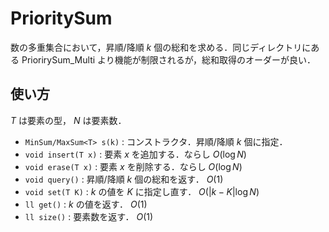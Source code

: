 # PrioritySum
数の多重集合において，昇順/降順 $k$ 個の総和を求める．同じディレクトリにある PriorirySum_Multi より機能が制限されるが，総和取得のオーダーが良い．
## 使い方
$T$ は要素の型， $N$ は要素数．
- `MinSum/MaxSum<T> s(k)` : コンストラクタ．昇順/降順 $k$ 個に指定．
- `void insert(T x)` : 要素 $x$ を追加する．ならし $O(\log N)$
- `void erase(T x)` : 要素 $x$ を削除する．ならし $O(\log N)$
- `void query()` : 昇順/降順 $k$ 個の総和を返す． $O(1)$
- `void set(T K)` : $k$ の値を $K$ に指定し直す． $O(|k-K|\log N)$
- `ll get()` : $k$ の値を返す． $O(1)$
- `ll size()` : 要素数を返す． $O(1)$
